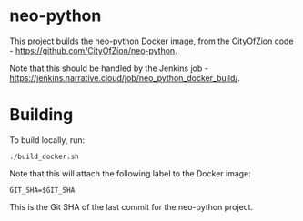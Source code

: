 # neo-python

This project builds the neo-python Docker image, from the CityOfZion code - <https://github.com/CityOfZion/neo-python>.

Note that this should be handled by the Jenkins job - <https://jenkins.narrative.cloud/job/neo_python_docker_build/>.

# Building

To build locally, run:

```
./build_docker.sh
```

Note that this will attach the following label to the Docker image:

```
GIT_SHA=$GIT_SHA
```

This is the Git SHA of the last commit for the neo-python project.
